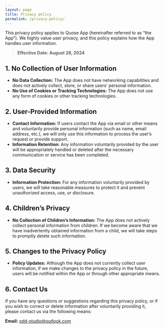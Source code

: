 ```yaml
---
layout: page
title: Privacy policy
permalink: /privacy-policy/
---
```


This privacy policy applies to Quose App (hereinafter referred to as “the App”). We highly value user privacy, and this policy explains how the App handles user information.

> **Effective Date: August 28, 2024** 

## 1. No Collection of User Information
- **No Data Collection:** The App does not have networking capabilities and does not actively collect, store, or share users’ personal information.
- **No Use of Cookies or Tracking Technologies:** The App does not use any form of cookies or other tracking technologies.

## 2. User-Provided Information
- **Contact Information:** If users contact the App via email or other means and voluntarily provide personal information (such as name, email address, etc.), we will only use this information to process the user’s request or provide support.
- **Information Retention:** Any information voluntarily provided by the user will be appropriately handled or deleted after the necessary communication or service has been completed.

## 3. Data Security
- **Information Protection:** For any information voluntarily provided by users, we will take reasonable measures to protect it and prevent unauthorized access, use, or disclosure.

## 4. Children’s Privacy
- **No Collection of Children’s Information:** The App does not actively collect personal information from children. If we become aware that we have inadvertently obtained information from a child, we will take steps to promptly delete such information.

## 5. Changes to the Privacy Policy
- **Policy Updates:** Although the App does not currently collect user information, if we make changes to the privacy policy in the future, users will be notified within the App or through other appropriate means.

## 6. Contact Us
If you have any questions or suggestions regarding this privacy policy, or if you wish to correct or delete information after voluntarily providing it, please contact us via the following means:

**Email:** odd-studio@outlook.com